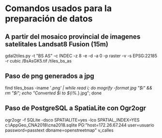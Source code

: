 # Comandos usados para la preparación de datos  
## A partir del mosaico provincial de imagenes satelitales Landsat8 Fusion (15m)

gdal2tiles.py -t "BS AS" -c INDEC -z 8 -e -d -a 0 -p raster -v  -s EPSG:22185 -r cubic  /BsAsGK5.tif /tiles_bs_as

## Paso de png generados a jpg

find tiles_bsas -iname '*.png' | while read i; do mogrify -format jpg "$i" && rm "$i"; echo "Converted $i to ${i%.*}.jpg"; done 


## Paso de PostgreSQL a SpatiaLite con Ogr2ogr

ogr2ogr -f SQLite -dsco SPATIALITE=yes -lco SPATIAL_INDEX=YES c:\AppGeo_CNA2018\cna2018.sqlite  PG:"host=172.26.67.244 user=usuario password=passtext dbname=openstreetmap" v_calles
